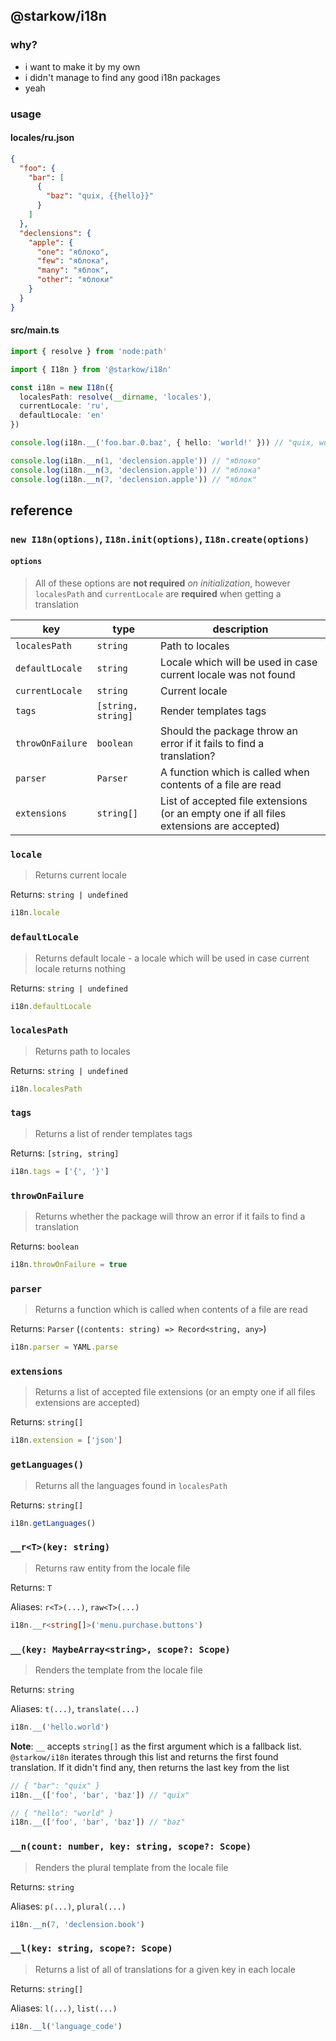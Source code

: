 ## @starkow/i18n

### why?

- i want to make it by my own
- i didn't manage to find any good i18n packages
- yeah

### usage

#### locales/ru.json

```json
{
  "foo": {
    "bar": [
      {
        "baz": "quix, {{hello}}"
      }
    ]
  },
  "declensions": {
    "apple": {
      "one": "яблоко",
      "few": "яблока",
      "many": "яблок",
      "other": "яблоки"
    }
  }
}
```

#### src/main.ts

```ts
import { resolve } from 'node:path'

import { I18n } from '@starkow/i18n'

const i18n = new I18n({
  localesPath: resolve(__dirname, 'locales'),
  currentLocale: 'ru',
  defaultLocale: 'en'
})

console.log(i18n.__('foo.bar.0.baz', { hello: 'world!' })) // "quix, world!" 

console.log(i18n.__n(1, 'declension.apple')) // "яблоко"
console.log(i18n.__n(3, 'declension.apple')) // "яблока"
console.log(i18n.__n(7, 'declension.apple')) // "яблок"
```

## reference

### `new I18n(options)`, `I18n.init(options)`, `I18n.create(options)`

#### `options`

> All of these options are **not required** _on initialization_, however `localesPath` and `currentLocale` are
> **required** when getting a translation

| key              | type               | description                                                                              |
|------------------|--------------------|------------------------------------------------------------------------------------------|
| `localesPath`    | `string`           | Path to locales                                                                          |
| `defaultLocale`  | `string`           | Locale which will be used in case current locale was not found                           |
| `currentLocale`  | `string`           | Current locale                                                                           |
| `tags`           | `[string, string]` | Render templates tags                                                                    |
| `throwOnFailure` | `boolean`          | Should the package throw an error if it fails to find a translation?                     |
| `parser`         | `Parser`           | A function which is called when contents of a file are read                              |
| `extensions`     | `string[]`         | List of accepted file extensions (or an empty one if all files extensions are accepted)  |

### `locale`

> Returns current locale

Returns: `string | undefined`

```js
i18n.locale
```

### `defaultLocale`

> Returns default locale - a locale which will be used in case current locale returns nothing

Returns: `string | undefined`

```js
i18n.defaultLocale
```

### `localesPath`

> Returns path to locales

Returns: `string | undefined`

```js
i18n.localesPath
```

### `tags`

> Returns a list of render templates tags

Returns: `[string, string]`

```ts
i18n.tags = ['{', '}']
```

### `throwOnFailure`

> Returns whether the package will throw an error if it fails to find a translation

Returns: `boolean`

```ts
i18n.throwOnFailure = true
```

### `parser`

> Returns a function which is called when contents of a file are read

Returns: `Parser` (`(contents: string) => Record<string, any>`)

```ts
i18n.parser = YAML.parse
```

### `extensions`

> Returns a list of accepted file extensions (or an empty one if all files extensions are accepted)

Returns: `string[]`

```ts
i18n.extension = ['json']
```

### `getLanguages()`

> Returns all the languages found in `localesPath`

Returns: `string[]`

```ts
i18n.getLanguages()
```

### `__r<T>(key: string)`

> Returns raw entity from the locale file

Returns: `T`

Aliases: `r<T>(...)`, `raw<T>(...)`

```ts
i18n.__r<string[]>('menu.purchase.buttons')
```

### `__(key: MaybeArray<string>, scope?: Scope)`

> Renders the template from the locale file

Returns: `string`

Aliases: `t(...)`, `translate(...)`

```ts
i18n.__('hello.world')
```

**Note**: `__` accepts `string[]` as the first argument which is a fallback list.
`@starkow/i18n` iterates through this list and returns the first found translation.
If it didn't find any, then returns the last key from the list

```ts
// { "bar": "quix" }
i18n.__(['foo', 'bar', 'baz']) // "quix"
```

```ts
// { "hello": "world" }
i18n.__(['foo', 'bar', 'baz']) // "baz"
```

### `__n(count: number, key: string, scope?: Scope)`

> Renders the plural template from the locale file

Returns: `string`

Aliases: `p(...)`, `plural(...)`

```ts
i18n.__n(7, 'declension.book')
```

### `__l(key: string, scope?: Scope)`

> Returns a list of all of translations for a given key in each locale

Returns: `string[]`

Aliases: `l(...)`, `list(...)`

```ts
i18n.__l('language_code')
```
